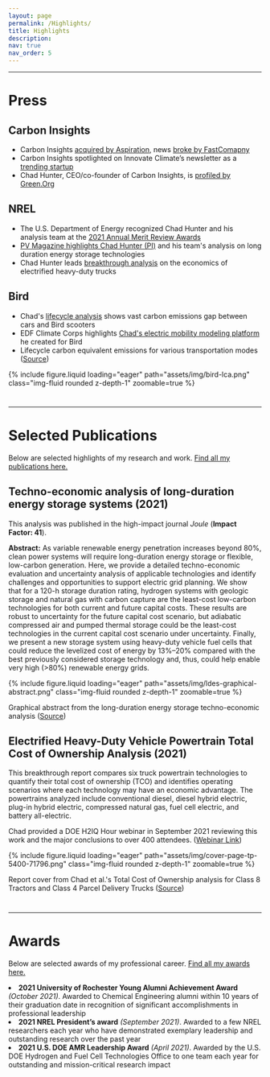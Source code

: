 ```yaml
---
layout: page
permalink: /Highlights/
title: Highlights
description:
nav: true
nav_order: 5
---
```


---

# Press

## Carbon Insights

- Carbon Insights [acquired by Aspiration](https://www.businesswire.com/news/home/20220112005366/en/Aspiration-Acquires-Carbon-Insights-to-Expand-its-Sustainability-Services-for-Consumers-and-Enterprises), news [broke by FastComapny](https://www.fastcompany.com/90712180/why-this-socially-responsible-bank-just-bought-a-carbon-measuring-company)
- Carbon Insights spotlighted on Innovate Climate’s newsletter as a [trending startup](https://innovateclimate.substack.com/p/526-trending-startups)
- Chad Hunter, CEO/co-founder of Carbon Insights, is [profiled by Green.Org](https://green.org/2021/11/15/carbon-insights-helps-consumers-reduce-their-carbon-footprint/)

## NREL

- The U.S. Department of Energy recognized Chad Hunter and his analysis team at the [2021 Annual Merit Review Awards](https://www.nrel.gov/news/program/2021/doe-recognizes-multiple-nrel-hydrogen-researchers-2021-annual-merit-review-awards.html)
- [PV Magazine highlights Chad Hunter (PI)](https://www.pv-magazine.com/2021/08/27/cheapest-long-duration-storage-for-systems-with-high-renewables/) and his team's analysis on long duration energy storage technologies
- Chad Hunter leads [breakthrough analysis](https://www.nrel.gov/news/program/2021/breakthrough-analysis-finds-electrified-heavy-duty-powertrains-could-provide-lower-total-cost-ownership.html) on the economics of electrified heavy-duty trucks

## Bird

- Chad's [lifecycle analysis](https://www.bird.co/blog/life-cycle-analysis-co2-emissions-gap-between-cars-scooters/) shows vast carbon emissions gap between cars and Bird scooters
- EDF Climate Corps highlights [Chad's electric mobility modeling platform](http://edfclimatecorps.org/engagement/bird-chad-hunter-2019) he created for Bird
- Lifecycle carbon equivalent emissions for various transportation modes
  ([Source](https://www.bird.co/blog/life-cycle-analysis-co2-emissions-gap-between-cars-scooters/))

<div class="row mt-3">
    <div class="col-sm mt-3 mt-md-0">
        {% include figure.liquid loading="eager" path="assets/img/bird-lca.png" class="img-fluid rounded z-depth-1" zoomable=true %}
    </div>
</div>

#

---

# Selected Publications

Below are selected highlights of my research and work. [Find all my publications here.](/publications)

## Techno-economic analysis of long-duration energy storage systems (2021)

This analysis was published in the high-impact journal _Joule_ (**Impact Factor: 41**).

**Abstract:** As variable renewable energy penetration increases beyond 80%, clean power
systems will require long-duration energy storage or flexible, low-carbon generation.
Here, we provide a detailed techno-economic evaluation and uncertainty analysis of
applicable technologies and identify challenges and opportunities to support electric
grid planning. We show that for a 120-h storage duration rating, hydrogen systems with
geologic storage and natural gas with carbon capture are the least-cost low-carbon
technologies for both current and future capital costs. These results are robust to
uncertainty for the future capital cost scenario, but adiabatic compressed air and
pumped thermal storage could be the least-cost technologies in the current capital
cost scenario under uncertainty. Finally, we present a new storage system using
heavy-duty vehicle fuel cells that could reduce the levelized cost of energy by 13%–20%
compared with the best previously considered storage technology and, thus, could help
enable very high (>80%) renewable energy grids.

<div class="row mt-3">
    <div class="col-sm mt-3 mt-md-0">
        {% include figure.liquid loading="eager" path="assets/img/ldes-graphical-abstract.png" class="img-fluid rounded z-depth-1" zoomable=true %}
    </div>
</div>

Graphical abstract from the long-duration energy storage techno-economic analysis
([Source](https://doi.org/10.1016/j.joule.2021.06.018))

## Electrified Heavy-Duty Vehicle Powertrain Total Cost of Ownership Analysis (2021)

This breakthrough report compares six truck powertrain technologies to quantify their total cost of
ownership (TCO) and identifies operating scenarios where each technology may have an economic
advantage. The powertrains analyzed include conventional diesel, diesel hybrid electric,
plug-in hybrid electric, compressed natural gas, fuel cell electric, and battery all-electric.

Chad provided a DOE H2IQ Hour webinar in September 2021 reviewing this work and the
major conclusions to over 400 attendees.
([Webinar Link](https://www.energy.gov/eere/fuelcells/h2iq-hour-market-segmentation-medium-and-heavy-duty-vehicles))

<div class="row mt-3">
    <div class="col-sm mt-3 mt-md-0">
        {% include figure.liquid loading="eager" path="assets/img/cover-page-tp-5400-71796.png" class="img-fluid rounded z-depth-1" zoomable=true %}
    </div>
</div>

Report cover from Chad et al.'s Total Cost of Ownership analysis for Class 8 Tractors
and Class 4 Parcel Delivery Trucks
([Source](https://www.nrel.gov/docs/fy21osti/71796.pdf))

#

---

# Awards

Below are selected awards of my professional career. [Find all my awards here.](/awards)

<li><b>2021 University of Rochester Young Alumni Achievement Award</b> <i>(October 2021)</i>. Awarded to Chemical Engineering alumni within 10 years of their graduation date in recognition of significant accomplishments in professional leadership</li>

<li><b>2021 NREL President’s award</b> <i>(September 2021)</i>. Awarded to a few NREL researchers each year who have demonstrated exemplary leadership and outstanding research over the past year</li>

<li><b>2021 U.S. DOE AMR Leadership Award</b> <i>(April 2021)</i>. Awarded by the U.S. DOE Hydrogen and Fuel Cell Technologies Office to one team each year for outstanding and mission-critical research impact</li>
